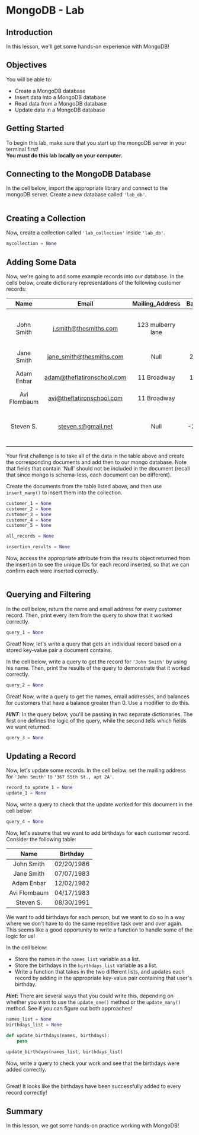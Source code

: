 
# MongoDB - Lab

## Introduction

In this lesson, we'll get some hands-on experience with MongoDB!

## Objectives
You will be able to: 

- Create a MongoDB database   
- Insert data into a MongoDB database   
- Read data from a MongoDB database   
- Update data in a MongoDB database   

## Getting Started

To begin this lab, make sure that you start up the mongoDB server in your terminal first!  
**You must do this lab locally on your computer.**


## Connecting to the MongoDB Database

In the cell below, import the appropriate library and connect to the mongoDB server. Create a new database called `'lab_db'`.


```python

```

## Creating a Collection

Now, create a collection called `'lab_collection'` inside `'lab_db'`.


```python
mycollection = None
```

## Adding Some Data

Now, we're going to add some example records into our database. In the cells below, create dictionary representations of the following customer records:


|     Name     |            Email           |  Mailing_Address  | Balance |                         Notes                         |
|:------------:|:--------------------------:|:-----------------:|:-------:|:-----------------------------------------------------:|
|  John Smith  |    j.smith@thesmiths.com   | 123 mulberry lane |   0.0   |    Called technical support, issue not yet resolved   |
|  Jane Smith  |  jane_smith@thesmiths.com  |         Null          |  25.00  |                   Null                                    |
|  Adam Enbar  | adam@theflatironschool.com |    11 Broadway    |  14.99  |           Set up on recurring billing cycle           |
| Avi Flombaum |  avi@theflatironschool.com |    11 Broadway    |   0.0   |                   Null                                    |
|   Steven S.  |     steven.s@gmail.net     |         Null          |  -20.23 | Refunded for overpayment due to price match guarantee |


Your first challenge is to take all of the data in the table above and create the corresponding documents and add then to our mongo database. Note that fields that contain 'Null' should not be included in the document (recall that since mongo is schema-less, each document can be different). 

Create the documents from the table listed above, and then use `insert_many()` to insert them into the collection.


```python
customer_1 = None
customer_2 = None
customer_3 = None
customer_4 = None
customer_5 = None

all_records = None

insertion_results = None
```

Now, access the appropriate attribute from the results object returned from the insertion to see the unique IDs for each record inserted, so that we can confirm each were inserted correctly. 


```python

```

## Querying and Filtering

In the cell below, return the name and email address for every customer record. Then, print every item from the query to show that it worked correctly. 


```python
query_1 = None

```

Great! Now, let's write a query that gets an individual record based on a stored key-value pair a document contains. 

In the cell below, write a query to get the record for `'John Smith'` by using his name. Then, print the results of the query to demonstrate that it worked correctly.  


```python
query_2 = None

```

Great! Now, write a query to get the names, email addresses, and balances for customers that have a balance greater than 0. Use a modifier to do this. 

**_HINT_**: In the query below, you'll be passing in two separate dictionaries. The first one defines the logic of the query, while the second tells which fields we want returned. 


```python
query_3 = None

```

## Updating a Record

Now, let's update some records. In the cell below. set the mailing address for `'John Smith'` to `'367 55th St., apt 2A'`.


```python
record_to_update_1 = None
update_1 = None

```

Now, write a query to check that the update worked for this document in the cell below:  


```python
query_4 = None

```

Now, let's assume that we want to add birthdays for each customer record. Consider the following table:

|     Name     |  Birthday  |
|:------------:|:----------:|
|  John Smith  | 02/20/1986 |
|  Jane Smith  | 07/07/1983 |
|  Adam Enbar  | 12/02/1982 |
| Avi Flombaum | 04/17/1983 |
|   Steven S.  | 08/30/1991 |

We want to add birthdays for each person, but we want to do so in a way where we don't have to do the same repetitive task over and over again. This seems like a good opportunity to write a function to handle some of the logic for us!

In the cell below:

* Store the names in the `names_list` variable as a list.
* Store the birthdays in the `birthdays_list` variable as a list.
* Write a function that takes in the two different lists, and updates each record by adding in the appropriate key-value pair containing that user's birthday.

**_Hint:_** There are several ways that you could write this, depending on whether you want to use the `update_one()` method or the `update_many()` method. See if you can figure out both approaches!


```python
names_list = None
birthdays_list = None

def update_birthdays(names, birthdays):
    pass
        
update_birthdays(names_list, birthdays_list)
```

Now, write a query to check your work and see that the birthdays were added correctly.


```python

```

Great! It looks like the birthdays have been successfully added to every record correctly!

## Summary

In this lesson, we got some hands-on practice working with MongoDB!
